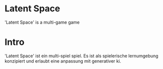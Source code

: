 # Latent Space
'Latent Space' is a multi-game game

# Intro
'Latent Space' ist ein multi-spiel spiel. Es ist als spielerische lernumgebung konzipiert und erlaubt eine anpassung mit generativer ki.
